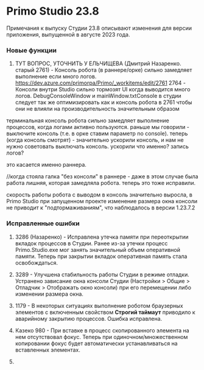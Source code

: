 # Primo Studio 23.8
Примечания к выпуску Студии 23.8 описывают изменения для версии приложения, выпущенной в августе 2023 года.



### Новые функции 

1. ТУТ ВОПРОС, УТОЧНИТЬ У ЕЛЬЧИЩЕВА (Дмитрий Назаренко. старый 2761) - Консоль робота (в раннере/орке) сильно замедляет выполнение если много логов. https://dev.azure.com/primorpa/Primo/_workitems/edit/2761
2764 - Консоли внутри Studio сильно тормозят UI когда выводится много логов. DebugConsoleWindow и mainWindow.txtConsole в студии следует так же оптимизировать как и консоль робота в 2761 чтобы они не влияли на производительность значительным образом

терминальная консоль робота сильно замедляет выполнение процессов, когда логами активно пользуются. раньше мы говорили - выключите консоль (т.е. в орке ставим параметр no console).
теперь (когда консоль смотрят) - значительно ускорили консоль, и нам не нужно советовать выключать консоль. 
ускорили что именно? запись логов?

это касается именно раннера. 

//когда стояла галка "без консоли" в раннере - даже в этом случае была работа лишняя, которая замедляла робота. теперь это тоже исправили.

скорость работы робота с выводом в консоль значительно выросла, в Primo Studio при запущенном проекте изменение размера окна консоли не приводит к "подтормаживаниям", что наблюдалось в версии 1.23.7.2





### Исправленные ошибки

1. 3286 (Назаренко) -  Исправлена утечка памяти при переоткрытии вкладок процессов в Студии. Ранее из-за утечки процесс Primo.Studio.exe мог занять значительный объем оперативной памяти. Теперь при закрытии вкладок оперативная память стала освобождаться.
1. 3289 - Улучшена стабильность работы Студии в режиме отладки. Устранено зависание окна консоли Студии (Настройки > Общие > Отладчик > Отображать окно консоли) при его перемещении либо изменении размера окна. 
1. 1179 - В некоторых ситуациях выполнение роботом браузерных элементов с включенным свойством **Строгий таймаут** приводило к аварийному закрытию процессов. Ошибка исправлена.
1. Казеко 980 - При вставке в процесс скопированного элемента на нем отсутствовал фокус. Теперь при одиночном/множественном копировании фокус будет автоматически устанавливаться на вставленных элементах.


1. 
